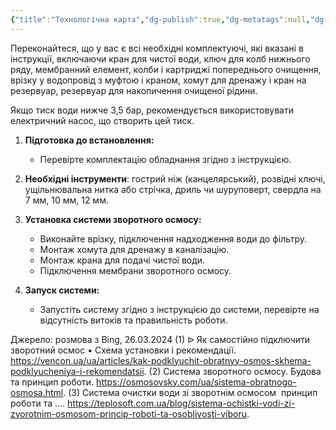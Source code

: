 ```yaml
---
{"title":"Технологічна карта","dg-publish":true,"dg-metatags":null,"dg-home":null,"permalink":"/ochistka-vodi/tehnologichna-karta/","dgPassFrontmatter":true,"noteIcon":""}
---
```



Переконайтеся, що у вас є всі необхідні комплектуючі, які вказані в інструкції, включаючи кран для чистої води, ключ для колб нижнього ряду, мембранний елемент, колби і картриджі попереднього очищення, врізку у водопровід з муфтою і краном, хомут для дренажу і кран на резервуар, резервуар для накопичення очищеної рідини.

Якщо тиск води нижче 3,5 бар, рекомендується використовувати електричний насос, що створить цей тиск.

1. **Підготовка до встановлення:**
   - Перевірте комплектацію обладнання згідно з інструкцією.
   
1. **Необхідні інструменти**: гострий ніж (канцелярський), розвідні ключі, ущільнювальна нитка або стрічка, дриль чи шуруповерт, свердла на 7 мм, 10 мм, 12 мм.

2. **Установка системи зворотного осмосу:**
   - Виконайте врізку, підключення надходження води до фільтру.
   - Монтаж хомута для дренажу в каналізацію.
   - Монтаж крана для подачі чистої води.
   - Підключення мембрани зворотного осмосу.

3. **Запуск системи:**
   - Запустіть систему згідно з інструкцією до системи, перевірте на відсутність витоків та правильність роботи.

Джерело: розмова з Bing, 26.03.2024
(1) ᐉ Як самостійно підключити зворотний осмос • Схема установки і рекомендації. https://vencon.ua/ua/articles/kak-podklyuchit-obratnyy-osmos-skhema-podklyucheniya-i-rekomendatsii.
(2) Система зворотного осмосу. Будова та принцип роботи. https://osmosovsky.com/ua/sistema-obratnogo-osmosa.html.
(3) Система очистки води зі зворотнім осмосом ️ принцип роботи та .... https://teplosoft.com.ua/blog/sistema-ochistki-vodi-zi-zvorotnim-osmosom-princip-roboti-ta-osoblivosti-viboru.